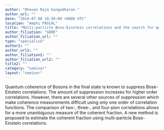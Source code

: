 ```yaml
---
author: "Dhevan Raja Gangadharan "
author_url: ""
date: "2014-07-08 10:30:00 +0000 UTC"
location: "Amphi PASCAL"
title: "Multi-particle Bose-Einstein correlations and the search for quantum coherence"
author_filiation: "GDRE"
author_filiation_url: ""
type: "spécialisé"
author2: ""
author_url2: ""
author_filiation2: ""
author_filiation_url2: ""
title2: ""
category: "seminar" 
layout: "seminar"
---
```

Quantum coherence of Bosons in the final state is known to suppress Bose-Einstein correlations. The amount of suppression increases for higher order correlations. However, there are several other sources of suppression which make coherence measurements difficult using only one order of correlation functions. The comparison of two-, three-, and four-pion correlations allows for a more unambiguous measure of the coherent fraction. A new method is proposed to estimate the coherent fraction using multi-particle Bose-Einstein correlations.
